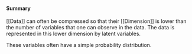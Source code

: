 #### Summary
[[Data]] can often be compressed so that their [[Dimension]] is lower than the number of variables that one can observe in the data. The data is represented in this lower dimension by latent variables.

These variables often have a simple probability distribution. 